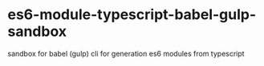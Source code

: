 # es6-module-typescript-babel-gulp-sandbox
sandbox for babel (gulp) cli for generation es6 modules from typescript
